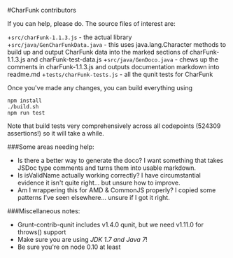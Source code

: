 #CharFunk contributors

If you can help, please do.  The source files of interest are:

+`src/charFunk-1.1.3.js` - the actual library
+`src/java/GenCharFunkData.java` - this uses java.lang.Character methods to build up and output CharFunk data into the marked sections of charFunk-1.1.3.js and charFunk-test-data.js
+`src/java/GenDoco.java` - chews up the comments in charFunk-1.1.3.js and outputs documentation markdown into readme.md
+`tests/charFunk-tests.js` - all the qunit tests for CharFunk

Once you've made any changes, you can build everything using

```
npm install
./build.sh
npm run test
```

Note that build tests very comprehensively across all codepoints (524309 assertions!) so it will take a while.

###Some areas needing help:

+ Is there a better way to generate the doco?  I want something that takes JSDoc type comments and turns them into usable markdown.
+ Is isValidName actually working correctly?  I have circumstantial evidence it isn't quite right... but unsure how to improve.
+ Am I wrappering this for AMD & CommonJS properly?  I copied some patterns I've seen elsewhere... unsure if I got it right.

###Miscellaneous notes:

+ Grunt-contrib-qunit includes v1.4.0 qunit, but we need v1.11.0 for throws() support
+ Make sure you are using *JDK* *1.7* *and* *Java* *7*!
+ Be sure you're on node 0.10 at least
